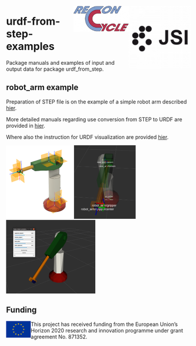 
<img src="./documentation/figures/jsi-logo-1-150x150.png" 
     alt="jsi" height="170"   align="right" >    <img src="./documentation/figures/reconcycle-transparent.png" 
     alt="reconcycle" height="70"  align="right" >  

# urdf-from-step-examples
Package manuals and examples of input and output data for package urdf_from_step.

## robot_arm example

Preparation of STEP file is on the example of a simple robot arm described [hier](https://github.com/ReconCycle/urdf-from-step-examples/tree/main/documentation/step_file_creation).

More detailed manuals regarding use conversion from STEP to URDF are provided in [hier](https://github.com/ReconCycle/urdf-from-step-examples/tree/main/documentation/step_to_urdf_conversion).

Where also the instruction for URDF visualization are provided [hier](https://github.com/ReconCycle/urdf-from-step-examples/tree/main/documentation/visualization).

<img src="./documentation/step_file_creation/figures/robot_arm_cad_with_cs.PNG" 
     height="200"   >  <img src="./documentation/visualization/figures/rviz tf center.png" 
     height="200"   >  <img src="./documentation/visualization/figures/rviz moved.png" 
     height="200"   >  


## Funding

<img src="./documentation/figures/rosin_eu_flag.jpg" 
     alt="eu_flag" height="45" align="left" >  

This project has received funding from the European Union’s Horizon 2020 research and innovation programme under grant agreement No. 871352. 
